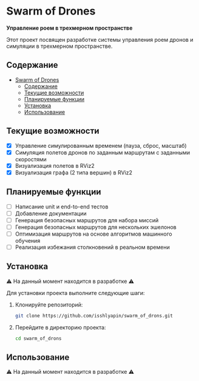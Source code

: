 # Swarm of Drones

**Управление роем в трехмерном пространстве**

Этот проект посвящен разработке системы управления роем дронов и симуляции в трехмерном пространстве.

## Содержание

- [Swarm of Drones](#swarm-of-drones)
  - [Содержание](#содержание)
  - [Текущие возможности](#текущие-возможности)
  - [Планируемые функции](#планируемые-функции)
  - [Установка](#установка)
  - [Использование](#использование)

## Текущие возможности

- [x] Управление симулированным временем (пауза, сброс, масштаб)
- [x] Симуляция полетов дронов по заданным маршрутам с заданными скоростями
- [x] Визуализация полетов в RViz2
- [x] Визуализация графа (2 типа вершин) в RViz2

## Планируемые функции

- [ ] Написание unit и end-to-end тестов
- [ ] Добавление документации
- [ ] Генерация безопасных маршрутов для набора миссий
- [ ] Генерация безопасных маршрутов для нескольких эшелонов
- [ ] Оптимизация маршрутов на основе алгоритмов машинного обучения  
- [ ] Реализация избежания столкновений в реальном времени

## Установка

⚠️ На данный момент находится в разработке ⚠️

Для установки проекта выполните следующие шаги:

1. Клонируйте репозиторий:
   ```bash
   git clone https://github.com/isshlyapin/swarm_of_drons.git
   ```
2. Перейдите в директорию проекта:
   ```bash
   cd swarm_of_drons
   ```

## Использование

⚠️ На данный момент находится в разработке ⚠️

